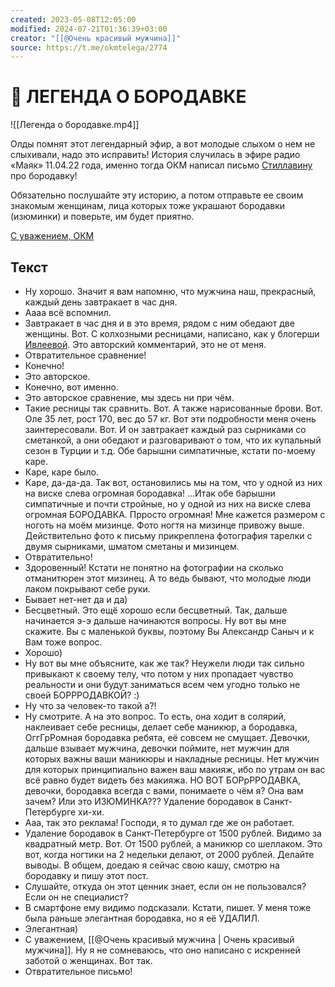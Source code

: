 ```yaml
---
created: 2023-05-08T12:05:00
modified: 2024-07-21T01:36:39+03:00
creator: "[[@Очень красивый мужчина]]"
source: https://t.me/okmtelega/2774
---
```


# 📢 ЛЕГЕНДА О  БОРОДАВКЕ

![[Легенда о бородавке.mp4]]

Олды помнят этот легендарный эфир, а вот молодые слыхом о нем не слыхивали, надо это исправить! История случилась в эфире радио «Маяк» 11.04.22 года, именно тогда ОКМ написал письмо [Стиллавину](https://www.youtube.com/@stillavinfm) про бородавку! 

Обязательно послушайте эту историю, а потом отправьте ее своим знакомым женщинам, лица которых тоже украшают бородавки (изюминки) и поверьте, им будет приятно.


[С уважением, ОКМ](https://t.me/okmtelega)

## Текст

 - Ну хорошо. Значит я вам напомню, что мужчина наш, прекрасный, каждый день завтракает в час дня.
 - Аааа всё вспомнил.
 - Завтракает в час дня и в это время, рядом с ним обедают две женщины. Вот. С колхозными ресницами, написано, как у блогерши [Ивлеевой](https://ru.wikipedia.org/wiki/%D0%98%D0%B2%D0%BB%D0%B5%D0%B5%D0%B2%D0%B0,_%D0%9D%D0%B0%D1%81%D1%82%D1%8F). Это авторский комментарий, это не от меня.
 - Отвратительное сравнение!
 - Конечно!
 - Это авторское.
 - Конечно, вот именно.
 - Это авторское сравнение, мы здесь ни при чём.
 - Такие ресницы так сравнить. Вот. А также нарисованные брови. Вот. Оле 35 лет, рост 170, вес до 57 кг. Вот эти подробности меня очень заинтересовали. Вот. И он завтракает каждый раз сырниками со сметанкой, а они обедают и разговаривают о том, что их купальный сезон в Турции и т.д. Обе барышни симпатичные, кстати по-моему каре.
 - Каре, каре было.
 - Каре, да-да-да. Так вот, остановились мы на том, что у одной из них на виске слева огромная бородавка! ...Итак обе барышни симпатичные и почти стройные, но у одной из них на виске слева огромная БОРОДАВКА. Прросто огромная! Мне кажется размером с ноготь на моём мизинце. Фото ногтя на мизинце привожу выше. Действительно фото к письму прикреплена фотография тарелки с двумя сырниками, шматом сметаны и мизинцем.
 - Отвратительно!
 - Здоровенный! Кстати не понятно на фотографии на сколько отманитюрен этот мизинец. А то ведь бывают, что молодые люди лаком покрывают себе руки.
 - Бывает нет-нет да и да)
 - Бесцветный. Это ещё хорошо если бесцветный. Так, дальше начинается э-э дальше начинаются вопросы. Ну вот вы мне скажите. Вы с маленькой буквы, поэтому Вы Александр Саныч и к Вам тоже вопрос.
 - Хорошо)
 - Ну вот вы мне объясните, как же так? Неужели люди так сильно привыкают к своему телу, что потом у них пропадает чувство реальности и они будут заниматься всем чем угодно только не своей БОРРРОДАВКОЙ? :)
 - Ну что за человек-то такой а?!
 - Ну смотрите. А на это вопрос. То есть, она ходит в солярий, наклеивает себе ресницы, делает себе маникюр, а бородавка, ОггГрРомная бородавка ребята, её совсем не смущает. Девочки, дальше взывает мужчина, девочки поймите, нет мужчин для которых важны ваши маникюры и накладные ресницы. Нет мужчин для которых принципиально важен ваш макияж, ибо по утрам он вас всё равно будет видеть без макияжа. НО ВОТ БОРрРРОДАВКА, девочки, бородавка всегда с вами, понимаете о чём я? Она вам зачем? Или это ИЗЮМИНКА??? Удаление бородавок в Санкт-Петербурге хи-хи.
 - Ааа, так это реклама! Господи, я то думал где же он работает.
 - Удаление бородавок в Санкт-Петербурге от 1500 рублей. Видимо за квадратный метр. Вот. От 1500 рублей, а маникюр со шеллаком. Это вот, когда ногтики на 2 недельки делают, от 2000 рублей. Делайте выводы. В общем, доедаю я сейчас свою кашу, смотрю на бородавку и пишу этот пост.
 - Слушайте, откуда он этот ценник знает, если он не пользовался? Если он не специалист?
 - В смартфоне ему видимо подсказали. Кстати, пишет. У меня тоже была раньше элегантная бородавка, но я её УДАЛИЛ.
 - Элегантная)
 - С уважением, [[@Очень красивый мужчина | Очень красивый мужчина]]. Ну я не сомневаюсь, что оно написано с искренней заботой о женщинах. Вот так.
 - Отвратительное письмо!
